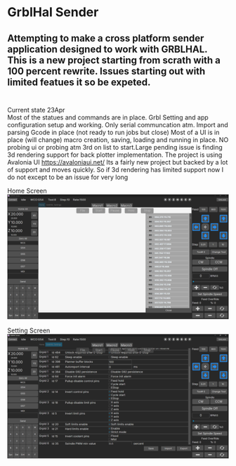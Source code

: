 # GrblHal Sender 
Attempting  to make a  cross platform sender application designed to work with GRBLHAL.  This is a new project  starting from scrath  with a 100 percent rewrite.  Issues  starting out with limited featues it so be expeted.
<br><br>
---
Current state 23Apr <br>
Most of the statues  and commands are in place.
Grbl Setting and app configuration setup and working. 
Only serial communcation atm. Import and parsing Gcode in place (not ready to run jobs but close) Most of a UI is in place (will change) macro creation, saving, loading and running in place. NO probing ui or probing  atm  3rd on list to start.Large pending issue is finding 3d rendering support for  back plotter implementation. 
The project is using Avalonia UI  https://avaloniaui.net/ Its a fairly new project but backed by a lot of support and  moves quickly.  So if 3d rendering has limited support now 
I do not except to be an issue for very long

Home Screen 
![Home Screen](GrblHAL_Sender/Media/HomeScreen.png)

Setting Screen 
![Setting Screen](GrblHAL_Sender/Media/Setting.png)
